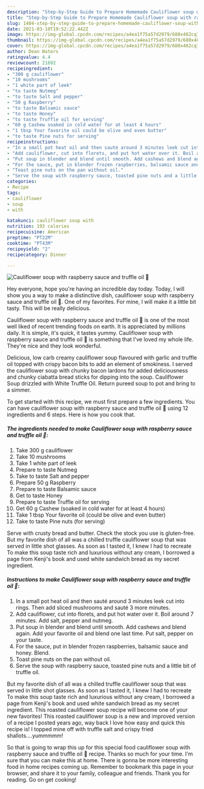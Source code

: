 ```yaml
---
description: "Step-by-Step Guide to Prepare Homemade Cauliflower soup with raspberry sauce and truffle oil 🤤"
title: "Step-by-Step Guide to Prepare Homemade Cauliflower soup with raspberry sauce and truffle oil 🤤"
slug: 1404-step-by-step-guide-to-prepare-homemade-cauliflower-soup-with-raspberry-sauce-and-truffle-oil
date: 2021-03-10T19:52:22.442Z
image: https://img-global.cpcdn.com/recipes/a4ea1f75a57d2979/680x482cq70/cauliflower-soup-with-raspberry-sauce-and-truffle-oil-recipe-main-photo.jpg
thumbnail: https://img-global.cpcdn.com/recipes/a4ea1f75a57d2979/680x482cq70/cauliflower-soup-with-raspberry-sauce-and-truffle-oil-recipe-main-photo.jpg
cover: https://img-global.cpcdn.com/recipes/a4ea1f75a57d2979/680x482cq70/cauliflower-soup-with-raspberry-sauce-and-truffle-oil-recipe-main-photo.jpg
author: Dean Waters
ratingvalue: 4.4
reviewcount: 21692
recipeingredient:
- "300 g cauliflower"
- "10 mushrooms"
- "1 white part of leek"
- "to taste Nutmeg"
- "to taste Salt and pepper"
- "50 g Raspberry"
- "to taste Balsamic sauce"
- "to taste Honey"
- "to taste Truffle oil for serving"
- "60 g Cashew soaked in cold water for at least 4 hours"
- "1 tbsp Your favorite oil could be olive and even butter"
- "to taste Pine nuts for serving"
recipeinstructions:
- "In a small pot heat oil and then sauté around 3 minutes leek cut into rings. Then add sliced mushrooms and sauté 3 more minutes."
- "Add cauliflower, cut into florets, and put hot water over it. Boil around 7 minutes. Add salt, pepper and nutmeg."
- "Put soup in blender and blend until smooth. Add cashews and blend again. Add your favorite oil and blend one last time. Put salt, pepper on your taste."
- "For the sauce, put in blender frozen raspberries, balsamic sauce and honey. Blend."
- "Toast pine nuts on the pan without oil."
- "Serve the soup with raspberry sauce, toasted pine nuts and a little bit of truffle oil."
categories:
- Recipe
tags:
- cauliflower
- soup
- with

katakunci: cauliflower soup with 
nutrition: 193 calories
recipecuisine: American
preptime: "PT22M"
cooktime: "PT43M"
recipeyield: "2"
recipecategory: Dinner

---
```



![Cauliflower soup with raspberry sauce and truffle oil 🤤](https://img-global.cpcdn.com/recipes/a4ea1f75a57d2979/680x482cq70/cauliflower-soup-with-raspberry-sauce-and-truffle-oil-recipe-main-photo.jpg)

Hey everyone, hope you're having an incredible day today. Today, I will show you a way to make a distinctive dish, cauliflower soup with raspberry sauce and truffle oil 🤤. One of my favorites. For mine, I will make it a little bit tasty. This will be really delicious.

Cauliflower soup with raspberry sauce and truffle oil 🤤 is one of the most well liked of recent trending foods on earth. It is appreciated by millions daily. It is simple, it's quick, it tastes yummy. Cauliflower soup with raspberry sauce and truffle oil 🤤 is something that I've loved my whole life. They're nice and they look wonderful.

Delicious, low carb creamy cauliflower soup flavoured with garlic and truffle oil topped with crispy bacon bits to add an element of smokiness. I served the cauliflower soup with chunky bacon lardons for added deliciousness and chunky ciabatta bread sticks for dipping into the soup. Cauliflower Soup drizzled with White Truffle Oil. Return pureed soup to pot and bring to a simmer.


To get started with this recipe, we must first prepare a few ingredients. You can have cauliflower soup with raspberry sauce and truffle oil 🤤 using 12 ingredients and 6 steps. Here is how you cook that.

<!--inarticleads1-->

##### The ingredients needed to make Cauliflower soup with raspberry sauce and truffle oil 🤤:

1. Take 300 g cauliflower
1. Take 10 mushrooms
1. Take 1 white part of leek
1. Prepare to taste Nutmeg
1. Take to taste Salt and pepper
1. Prepare 50 g Raspberry
1. Prepare to taste Balsamic sauce
1. Get to taste Honey
1. Prepare to taste Truffle oil for serving
1. Get 60 g Cashew (soaked in cold water for at least 4 hours)
1. Take 1 tbsp Your favorite oil (could be olive and even butter)
1. Take to taste Pine nuts (for serving)


Serve with crusty bread and butter. Check the stock you use is gluten-free. But my favorite dish of all was a chilled truffle cauliflower soup that was served in little shot glasses. As soon as I tasted it, I knew I had to recreate To make this soup taste rich and luxurious without any cream, I borrowed a page from Kenji&#39;s book and used white sandwich bread as my secret ingredient. 

<!--inarticleads2-->

##### Instructions to make Cauliflower soup with raspberry sauce and truffle oil 🤤:

1. In a small pot heat oil and then sauté around 3 minutes leek cut into rings. Then add sliced mushrooms and sauté 3 more minutes.
1. Add cauliflower, cut into florets, and put hot water over it. Boil around 7 minutes. Add salt, pepper and nutmeg.
1. Put soup in blender and blend until smooth. Add cashews and blend again. Add your favorite oil and blend one last time. Put salt, pepper on your taste.
1. For the sauce, put in blender frozen raspberries, balsamic sauce and honey. Blend.
1. Toast pine nuts on the pan without oil.
1. Serve the soup with raspberry sauce, toasted pine nuts and a little bit of truffle oil.


But my favorite dish of all was a chilled truffle cauliflower soup that was served in little shot glasses. As soon as I tasted it, I knew I had to recreate To make this soup taste rich and luxurious without any cream, I borrowed a page from Kenji&#39;s book and used white sandwich bread as my secret ingredient. This roasted cauliflower soup recipe will become one of your new favorites! This roasted cauliflower soup is a new and improved version of a recipe I posted years ago, way back I love how easy and quick this recipe is! I topped mine off with truffle salt and crispy fried shallots….yummmmm! 

So that is going to wrap this up for this special food cauliflower soup with raspberry sauce and truffle oil 🤤 recipe. Thanks so much for your time. I'm sure that you can make this at home. There is gonna be more interesting food in home recipes coming up. Remember to bookmark this page in your browser, and share it to your family, colleague and friends. Thank you for reading. Go on get cooking!

